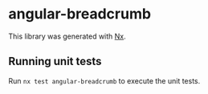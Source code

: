 # angular-breadcrumb

This library was generated with [Nx](https://nx.dev).

## Running unit tests

Run `nx test angular-breadcrumb` to execute the unit tests.
